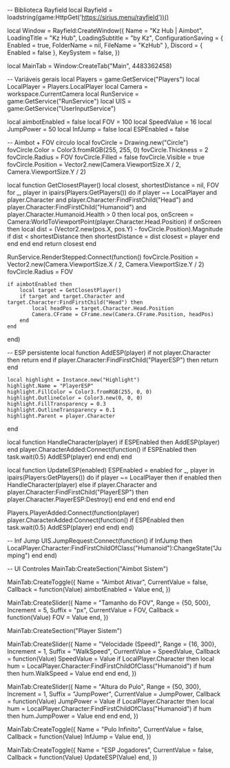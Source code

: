 -- Biblioteca Rayfield
local Rayfield = loadstring(game:HttpGet('https://sirius.menu/rayfield'))()

local Window = Rayfield:CreateWindow({
    Name = "Kz Hub | Aimbot",
    LoadingTitle = "Kz Hub",
    LoadingSubtitle = "by Kz",
    ConfigurationSaving = {
        Enabled = true,
        FolderName = nil,
        FileName = "KzHub"
    },
    Discord = {
        Enabled = false
    },
    KeySystem = false,
})

local MainTab = Window:CreateTab("Main", 4483362458)

-- Variáveis gerais
local Players = game:GetService("Players")
local LocalPlayer = Players.LocalPlayer
local Camera = workspace.CurrentCamera
local RunService = game:GetService("RunService")
local UIS = game:GetService("UserInputService")

local aimbotEnabled = false
local FOV = 100
local SpeedValue = 16
local JumpPower = 50
local InfJump = false
local ESPEnabled = false

-- Aimbot + FOV círculo
local fovCircle = Drawing.new("Circle")
fovCircle.Color = Color3.fromRGB(255, 255, 0)
fovCircle.Thickness = 2
fovCircle.Radius = FOV
fovCircle.Filled = false
fovCircle.Visible = true
fovCircle.Position = Vector2.new(Camera.ViewportSize.X / 2, Camera.ViewportSize.Y / 2)

local function GetClosestPlayer()
    local closest, shortestDistance = nil, FOV
    for _, player in ipairs(Players:GetPlayers()) do
        if player ~= LocalPlayer and player.Character and player.Character:FindFirstChild("Head") and player.Character:FindFirstChild("Humanoid") and player.Character.Humanoid.Health > 0 then
            local pos, onScreen = Camera:WorldToViewportPoint(player.Character.Head.Position)
            if onScreen then
                local dist = (Vector2.new(pos.X, pos.Y) - fovCircle.Position).Magnitude
                if dist < shortestDistance then
                    shortestDistance = dist
                    closest = player
                end
            end
        end
    end
    return closest
end

RunService.RenderStepped:Connect(function()
    fovCircle.Position = Vector2.new(Camera.ViewportSize.X / 2, Camera.ViewportSize.Y / 2)
    fovCircle.Radius = FOV

    if aimbotEnabled then
        local target = GetClosestPlayer()
        if target and target.Character and target.Character:FindFirstChild("Head") then
            local headPos = target.Character.Head.Position
            Camera.CFrame = CFrame.new(Camera.CFrame.Position, headPos)
        end
    end
end)

-- ESP persistente
local function AddESP(player)
    if not player.Character then return end
    if player.Character:FindFirstChild("PlayerESP") then return end

    local highlight = Instance.new("Highlight")
    highlight.Name = "PlayerESP"
    highlight.FillColor = Color3.fromRGB(255, 0, 0)
    highlight.OutlineColor = Color3.new(0, 0, 0)
    highlight.FillTransparency = 0.3
    highlight.OutlineTransparency = 0.1
    highlight.Parent = player.Character
end

local function HandleCharacter(player)
    if ESPEnabled then
        AddESP(player)
    end
    player.CharacterAdded:Connect(function()
        if ESPEnabled then
            task.wait(0.5)
            AddESP(player)
        end
    end)
end

local function UpdateESP(enabled)
    ESPEnabled = enabled
    for _, player in ipairs(Players:GetPlayers()) do
        if player ~= LocalPlayer then
            if enabled then
                HandleCharacter(player)
            else
                if player.Character and player.Character:FindFirstChild("PlayerESP") then
                    player.Character.PlayerESP:Destroy()
                end
            end
        end
    end
end

Players.PlayerAdded:Connect(function(player)
    player.CharacterAdded:Connect(function()
        if ESPEnabled then
            task.wait(0.5)
            AddESP(player)
        end
    end)
end)

-- Inf Jump
UIS.JumpRequest:Connect(function()
    if InfJump then
        LocalPlayer.Character:FindFirstChildOfClass("Humanoid"):ChangeState("Jumping")
    end
end)

-- UI Controles
MainTab:CreateSection("Aimbot Sistem")

MainTab:CreateToggle({
    Name = "Aimbot Ativar",
    CurrentValue = false,
    Callback = function(Value)
        aimbotEnabled = Value
    end,
})

MainTab:CreateSlider({
    Name = "Tamanho do FOV",
    Range = {50, 500},
    Increment = 5,
    Suffix = "px",
    CurrentValue = FOV,
    Callback = function(Value)
        FOV = Value
    end,
})

MainTab:CreateSection("Player Sistem")

MainTab:CreateSlider({
    Name = "Velocidade (Speed)",
    Range = {16, 300},
    Increment = 1,
    Suffix = "WalkSpeed",
    CurrentValue = SpeedValue,
    Callback = function(Value)
        SpeedValue = Value
        if LocalPlayer.Character then
            local hum = LocalPlayer.Character:FindFirstChildOfClass("Humanoid")
            if hum then hum.WalkSpeed = Value end
        end
    end,
})

MainTab:CreateSlider({
    Name = "Altura do Pulo",
    Range = {50, 300},
    Increment = 1,
    Suffix = "JumpPower",
    CurrentValue = JumpPower,
    Callback = function(Value)
        JumpPower = Value
        if LocalPlayer.Character then
            local hum = LocalPlayer.Character:FindFirstChildOfClass("Humanoid")
            if hum then hum.JumpPower = Value end
        end
    end,
})

MainTab:CreateToggle({
    Name = "Pulo Infinito",
    CurrentValue = false,
    Callback = function(Value)
        InfJump = Value
    end,
})

MainTab:CreateToggle({
    Name = "ESP Jogadores",
    CurrentValue = false,
    Callback = function(Value)
        UpdateESP(Value)
    end,
})
